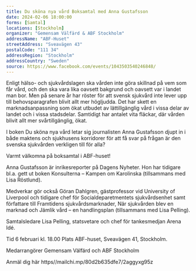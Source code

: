```yaml
---
title: Du sköna nya vård Boksamtal med Anna Gustafsson
date: 2024-02-06 18:00:00
forms: [Samtal]
locations: [Stockholm]
organizer: "Gemensam Välfärd & ABF Stockholm"
addressName: "ABF-Huset"
streetAddress: "Sveavägen 43"
postalCode: "111 34"
addressRegion: "Stockholm"
addressCountry: "Sweden"
source: https://www.facebook.com/events/1043503540246848/
---
```

Enligt hälso- och sjukvårdslagen ska vården inte göra skillnad på vem som får vård, och den ska vara lika oavsett bakgrund och oavsett var i landet man bor. Men på senare år har röster för att svensk sjukvård inte lever upp till behovsparagrafen blivit allt mer högljudda. Det har skett en marknadsanpassning som ökat utbudet av lättillgänglig vård i vissa delar av landet och i vissa stadsdelar. Samtidigt har antalet vita fläckar, där vården blivit allt mer svårtillgänglig, ökat.

I boken Du sköna nya vård letar sig journalisten Anna Gustafsson djupt in i både maktens och sjukhusens korridorer för att få svar på frågan är den svenska sjukvården verkligen till för alla?

Varmt välkomna på boksamtal i ABF-huset!

Anna Gustafsson är inrikesreporter på Dagens Nyheter. Hon har tidigare bl.a. gett ut boken Konsulterna – Kampen om Karolinska (tillsammans med Lisa Röstlund).

Medverkar gör också Göran Dahlgren, gästprofessor vid University of Liverpool och tidigare chef för Socialdeparetmentets sjukvårdsenhet samt författare till Framtidens sjukvårdsmarknader,  När sjukvården blev en marknad och Jämlik vård – en handlingsplan (tillsammans med Lisa Pelling).

Samtalsledare Lisa Pelling, statsvetare och chef för tankesmedjan Arena Idé.

Tid 6 februari kl. 18.00
Plats ABF-huset, Sveavägen 41, Stockholm.

Medarrangörer Gemensam Välfärd och ABF Stockholm

Anmäl dig här https//mailchi.mp/80d2b635dfe7/2aggyxg95z
